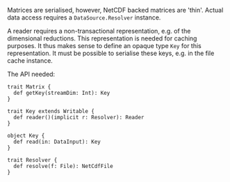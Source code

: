 Matrices are serialised, however, NetCDF backed matrices are 'thin'. Actual data access requires a `DataSource.Resolver` instance.

A reader requires a non-transactional representation, e.g. of the dimensional reductions. This representation is needed for caching purposes. It thus makes sense to define an opaque type `Key` for this representation. It must be possible to serialise these keys, e.g. in the file cache instance.

The API needed:

    trait Matrix {
      def getKey(streamDim: Int): Key
    }
    
    trait Key extends Writable {
      def reader()(implicit r: Resolver): Reader
    }
    
    object Key {
      def read(in: DataInput): Key
    }
    
    trait Resolver {
      def resolve(f: File): NetCdfFile
    }
    